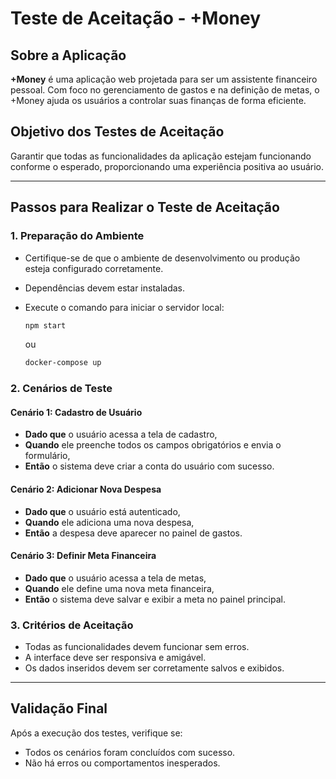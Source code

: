 # Teste de Aceitação - +Money

## Sobre a Aplicação

**+Money** é uma aplicação web projetada para ser um assistente financeiro pessoal. Com foco no gerenciamento de gastos e na definição de metas, o +Money ajuda os usuários a controlar suas finanças de forma eficiente.

## Objetivo dos Testes de Aceitação

Garantir que todas as funcionalidades da aplicação estejam funcionando conforme o esperado, proporcionando uma experiência positiva ao usuário.

---

## Passos para Realizar o Teste de Aceitação

### 1. **Preparação do Ambiente**
   - Certifique-se de que o ambiente de desenvolvimento ou produção esteja configurado corretamente.
   - Dependências devem estar instaladas.
   - Execute o comando para iniciar o servidor local: 
     
     ```bash
     npm start
     ```
     ou
     ```bash
     docker-compose up
     ```

### 2. **Cenários de Teste**

#### **Cenário 1: Cadastro de Usuário**
   - **Dado que** o usuário acessa a tela de cadastro,
   - **Quando** ele preenche todos os campos obrigatórios e envia o formulário,
   - **Então** o sistema deve criar a conta do usuário com sucesso.

#### **Cenário 2: Adicionar Nova Despesa**
   - **Dado que** o usuário está autenticado,
   - **Quando** ele adiciona uma nova despesa,
   - **Então** a despesa deve aparecer no painel de gastos.

#### **Cenário 3: Definir Meta Financeira**
   - **Dado que** o usuário acessa a tela de metas,
   - **Quando** ele define uma nova meta financeira,
   - **Então** o sistema deve salvar e exibir a meta no painel principal.

### 3. **Critérios de Aceitação**
   - Todas as funcionalidades devem funcionar sem erros.
   - A interface deve ser responsiva e amigável.
   - Os dados inseridos devem ser corretamente salvos e exibidos.

---

## Validação Final

Após a execução dos testes, verifique se:
- Todos os cenários foram concluídos com sucesso.
- Não há erros ou comportamentos inesperados.
